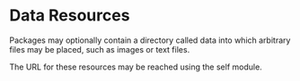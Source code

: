 Data Resources
==============

Packages may optionally contain a directory called data into which arbitrary files may be placed, such as images or text files.

The URL for these resources may be reached using the self module.